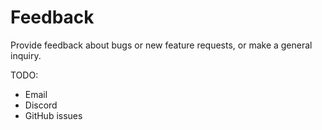 # Feedback

Provide feedback about bugs or new feature requests, or make a general inquiry.

TODO:
* Email
* Discord
* GitHub issues
